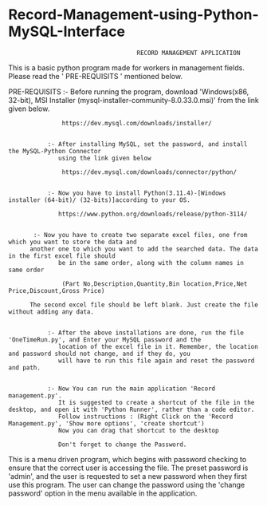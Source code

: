 # Record-Management-using-Python-MySQL-Interface



                                        RECORD MANAGEMENT APPLICATION

This is a basic python program made for workers in management fields. Please read the ' PRE-REQUISITS ' mentioned below. 



PRE-REQUISITS  :- Before running the program, download 
                  'Windows(x86, 32-bit), MSI Installer (mysql-installer-community-8.0.33.0.msi)' 
                  from the link given below.

                   https://dev.mysql.com/downloads/installer/


               :- After installing MySQL, set the password, and install the MySQL-Python Connector
                  using the link given below
                  
                   https://dev.mysql.com/downloads/connector/python/
                  

               :- Now you have to install Python(3.11.4)-[Windows installer (64-bit)/ (32-bits)]according to your OS.

                  https://www.python.org/downloads/release/python-3114/

	       
	       :- Now you have to create two separate excel files, one from which you want to store the data and
		  another one to which you want to add the searched data. The data in the first excel file should
                  be in the same order, along with the column names in same order

                   (Part No,Description,Quantity,Bin location,Price,Net Price,Discount,Gross Price)
		
		  The second excel file should be left blank. Just create the file without adding any data.


               :- After the above installations are done, run the file 'OneTimeRun.py', and Enter your MySQL password and the
                  location of the excel file in it. Remember, the location and password should not change, and if they do, you
                  will have to run this file again and reset the password and path. 


               :- Now You can run the main application 'Record management.py'. 
                  It is suggested to create a shortcut of the file in the desktop, and open it with 'Python Runner', rather than a code editor. 
                  Follow instructions : (Right Click on the 'Record Management.py', 'Show more options', 'create shortcut')
                  Now you can drag that shortcut to the desktop

                  Don't forget to change the Password.




This is a menu driven program, which begins with password checking to ensure that the correct user is 
accessing the file. The preset password is 'admin', and the user is requested to set a new password when 
they first use this program. The user can change the password using the 'change password' option in the 
menu available in the application.
